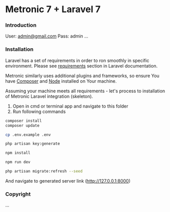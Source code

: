 # Metronic 7 + Laravel 7

### Introduction
User: admin@gmail.com
Pass: admin
...

### Installation

Laravel has a set of requirements in order to ron smoothly in specific environment. Please see [requirements](https://laravel.com/docs/7.x#server-requirements) section in Laravel documentation.

Metronic similarly uses additional plugins and frameworks, so ensure You have [Composer](https://getcomposer.org/) and [Node](https://nodejs.org/) installed on Your machine.

Assuming your machine meets all requirements - let's process to installation of Metronic Laravel integration (skeleton).

1. Open in cmd or terminal app and navigate to this folder
2. Run following commands

```bash
composer install
composer update
```

```bash
cp .env.example .env
```

```bash
php artisan key:generate
```

```bash
npm install
```

```bash
npm run dev
```

```bash
php artisan migrate:refresh --seed
```

And navigate to generated server link (http://127.0.0.1:8000)

### Copyright

...
